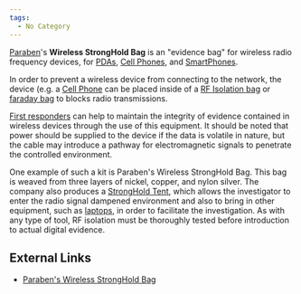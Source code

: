 ```yaml
---
tags:
  - No Category
---
```

[Paraben](paraben.md)'s **Wireless StrongHold Bag** is an "evidence bag" for
wireless radio frequency devices, for [PDAs](pdas.md), [Cell
Phones](cell_phone.md), and [SmartPhones](smartphones.md).

In order to prevent a wireless device from connecting to the network,
the device (e.g. a [Cell Phone](cell_phone.md) can be placed
inside of a [RF Isolation bag](rf_isolation_bag.md) or [faraday
bag](faraday_bag.md) to blocks radio transmissions.

[First responders](first_responder.md) can help to maintain the
integrity of evidence contained in wireless devices through the use of
this equipment. It should be noted that power should be supplied to the
device if the data is volatile in nature, but the cable may introduce a
pathway for electromagnetic signals to penetrate the controlled
environment.

One example of such a kit is Paraben's Wireless StrongHold Bag. This bag
is weaved from three layers of nickel, copper, and nylon silver. The
company also produces a [StrongHold Tent](stronghold_tent.md),
which allows the investigator to enter the radio signal dampened
environment and also to bring in other equipment, such as
[laptops](laptop.md), in order to facilitate the investigation.
As with any type of tool, RF isolation must be thoroughly tested before
introduction to actual digital evidence.

## External Links

- [Paraben's Wireless StrongHold
  Bag](http://www.paraben-forensics.com/catalog/product_info.php?cPath=26&products_id=173)
